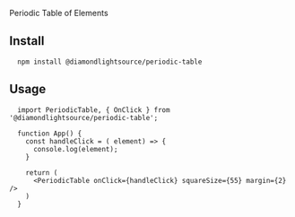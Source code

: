 Periodic Table of Elements

## Install

```
  npm install @diamondlightsource/periodic-table
```

## Usage
```tsx
  import PeriodicTable, { OnClick } from '@diamondlightsource/periodic-table';

  function App() {
    const handleClick = ( element) => {
      console.log(element);
    }

    return (
      <PeriodicTable onClick={handleClick} squareSize={55} margin={2} /> 
    )
  }
```
